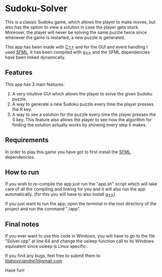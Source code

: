 # Sudoku-Solver

This is a classic Sudoku game, which allows the player to make moves, but also has the option to view a solution in case the player gets stuck. Moreover, the player will never be solving the same puzzle twice since whenever the game is restarted, a new puzzle is generated.

This app has been made with [C++](https://en.wikipedia.org/wiki/C%2B%2B) and for the GUI and event handling I used [SFML](https://www.sfml-dev.org/). It has been compiled with [g++](https://gcc.gnu.org/) and the SFML dependencies have been linked dynamically.

## Features

This app has 3 main features:

1. A very intuitive GUI which allows the player to solve the given Sudoku puzzle.
2. A way to generate a new Sudoku puzzle every time the player presses the R key.
3. A way to see a solution for the puzzle every time the player presses the S key. This feature also allows the player to see how the algorithm for finding the solution actually works by showing every step it makes.


## Requirements

In order to play this game you have got to first install the [SFML](https://www.sfml-dev.org/tutorials/2.5/start-linux.php#:~:text=Installing%20SFML,and%20manually%20copy%20the%20files)
 dependencies.

 ## How to run


If you wish to re-compile the app just run the "app.sh" script which will take care of all the compiling and linking for you and it will also run the app automatically. (for this you will have to also install [g++](https://gcc.gnu.org/))

If you just want to run the app, open the terminal in the root directory of the project and run the command "./app".


## Final notes

If you ever want to use this code in Windows, you will have to go to the file "Solver.cpp" at line 64 and change the usleep function call to its Windows equivalent since usleep is Linux specific.

If you find any bugs, feel free to submit them to blahoviciandrei1@gmail.com

Have fun!
